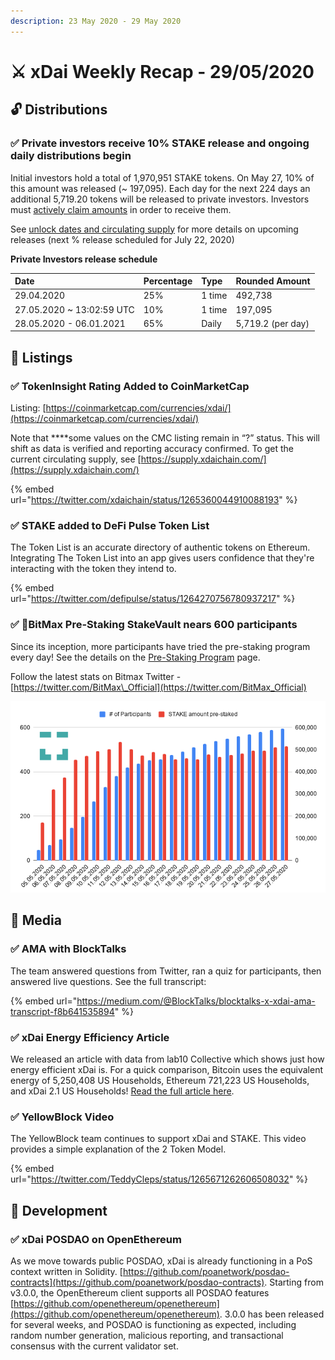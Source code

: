 ```yaml
---
description: 23 May 2020 - 29 May 2020
---
```


# ⚔️ xDai Weekly Recap - 29/05/2020

## 🔓 Distributions

### ✅ Private investors receive 10% STAKE release and ongoing daily distributions begin

Initial investors hold a total of 1,970,951 STAKE tokens. On May 27, 10% of this amount was released \(~ 197,095\). Each day for the next 224 days an additional 5,719.20 tokens will be released to private investors. Investors must [actively claim amounts](../../../for-stakers/stake-token/get-stake/claim-stake-pi.md) in order to receive them.

See [unlock dates and circulating supply](../../../for-stakers/stake-token/stake-token-distribution/unlock-dates-and-circulating-supply.md) for more details on upcoming releases \(next % release scheduled for July 22, 2020\)     

**Private Investors release schedule**

| Date | Percentage | Type | Rounded Amount |
| :--- | :--- | :--- | :--- |
| 29.04.2020 | 25%  | 1 time | 492,738 |
| 27.05.2020 ~ 13:02:59 UTC | 10% | 1 time | 197,095 |
| 28.05.2020 - 06.01.2021 | 65%  | Daily | 5,719.2 \(per day\) |

## 📡 Listings

### ✅ **TokenInsight Rating Added to CoinMarketCap**

Listing: [https://coinmarketcap.com/currencies/xdai/](https://coinmarketcap.com/currencies/xdai/)

Note that ****some values on the CMC listing remain in “?” status. This will shift as data is verified and reporting accuracy confirmed. To get the current circulating supply, see [https://supply.xdaichain.com/](https://supply.xdaichain.com/)

{% embed url="https://twitter.com/xdaichain/status/1265360044910088193" %}

### ✅ **STAKE added to DeFi Pulse Token List**

The Token List is an accurate directory of authentic tokens on Ethereum. Integrating The Token List into an app gives users confidence that they're interacting with the token they intend to.

{% embed url="https://twitter.com/defipulse/status/1264270756780937217" %}

### ✅ 🎉BitMax Pre-Staking StakeVault nears 600 participants

Since its inception, more participants have tried the pre-staking program every day! See the details on the [Pre-Staking Program](pre-staking-program.md) page.

Follow the latest stats on Bitmax Twitter - [https://twitter.com/BitMax\_Official](https://twitter.com/BitMax_Official)

![](../../../.gitbook/assets/chart-4-%20%281%29.png)

## 📰 Media

### ✅ AMA with BlockTalks

The team answered questions from Twitter, ran a quiz for participants, then answered live questions. See the full transcript:

{% embed url="https://medium.com/@BlockTalks/blocktalks-x-xdai-ama-transcript-f8b641535894" %}

### ✅ xDai Energy Efficiency Article

We released an article with data from lab10 Collective which shows just how energy efficient xDai is. For a quick comparison, Bitcoin uses the equivalent energy of 5,250,408 US Households, Ethereum 721,223 US Households, and xDai 2.1 US Households!  [Read the full article here](../xdai-energy-efficiency.md).

### ✅ YellowBlock Video

The YellowBlock team continues to support xDai and STAKE. This video provides a simple explanation of the 2 Token Model.

{% embed url="https://twitter.com/TeddyCleps/status/1265671262606508032" %}

## 🏢 Development

### ✅ xDai POSDAO on OpenEthereum

As we move towards public POSDAO, xDai is already functioning in a PoS context written in Solidity.  [https://github.com/poanetwork/posdao-contracts](https://github.com/poanetwork/posdao-contracts). Starting from v3.0.0, the OpenEthereum client supports all POSDAO features [https://github.com/openethereum/openethereum](https://github.com/openethereum/openethereum). 3.0.0 has been released for several weeks, and POSDAO is functioning as expected, including random number generation, malicious reporting, and transactional consensus with the current validator set. 



